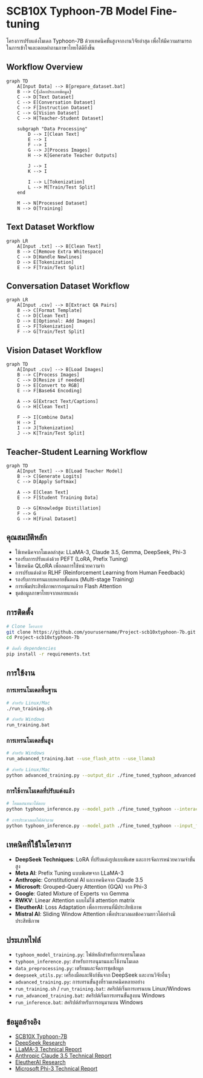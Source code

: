 # SCB10X Typhoon-7B Model Fine-tuning

โครงการปรับแต่งโมเดล Typhoon-7B ด้วยเทคนิคขั้นสูงจากงานวิจัยล่าสุด เพื่อให้มีความสามารถในการเข้าใจและตอบคำถามภาษาไทยได้ดียิ่งขึ้น

## Workflow Overview

```mermaid
graph TD
    A[Input Data] --> B[prepare_dataset.bat]
    B --> C{เลือกประเภทข้อมูล}
    C --> D[Text Dataset]
    C --> E[Conversation Dataset]
    C --> F[Instruction Dataset]
    C --> G[Vision Dataset]
    C --> H[Teacher-Student Dataset]
    
    subgraph "Data Processing"
        D --> I[Clean Text]
        E --> I
        F --> I
        G --> J[Process Images]
        H --> K[Generate Teacher Outputs]
        
        J --> I
        K --> I
        
        I --> L[Tokenization]
        L --> M[Train/Test Split]
    end
    
    M --> N[Processed Dataset]
    N --> O[Training]
```

## Text Dataset Workflow

```mermaid
graph LR
    A[Input .txt] --> B[Clean Text]
    B --> C[Remove Extra Whitespace]
    C --> D[Handle Newlines]
    D --> E[Tokenization]
    E --> F[Train/Test Split]
```

## Conversation Dataset Workflow

```mermaid
graph LR
    A[Input .csv] --> B[Extract QA Pairs]
    B --> C[Format Template]
    C --> D[Clean Text]
    D --> E[Optional: Add Images]
    E --> F[Tokenization]
    F --> G[Train/Test Split]
```

## Vision Dataset Workflow

```mermaid
graph TD
    A[Input .csv] --> B[Load Images]
    B --> C[Process Images]
    C --> D[Resize if needed]
    D --> E[Convert to RGB]
    E --> F[Base64 Encoding]
    
    A --> G[Extract Text/Captions]
    G --> H[Clean Text]
    
    F --> I[Combine Data]
    H --> I
    I --> J[Tokenization]
    J --> K[Train/Test Split]
```

## Teacher-Student Learning Workflow

```mermaid
graph TD
    A[Input Text] --> B[Load Teacher Model]
    B --> C[Generate Logits]
    C --> D[Apply Softmax]
    
    A --> E[Clean Text]
    E --> F[Student Training Data]
    
    D --> G[Knowledge Distillation]
    F --> G
    G --> H[Final Dataset]
```

## คุณสมบัติหลัก

- ใช้เทคนิคจากโมเดลล่าสุด: LLaMA-3, Claude 3.5, Gemma, DeepSeek, Phi-3
- รองรับการปรับแต่งด้วย PEFT (LoRA, Prefix Tuning)
- ใช้เทคนิค QLoRA เพื่อลดการใช้หน่วยความจำ
- การปรับแต่งด้วย RLHF (Reinforcement Learning from Human Feedback)
- รองรับการเทรนแบบหลายขั้นตอน (Multi-stage Training)
- การเพิ่มประสิทธิภาพการอนุมานด้วย Flash Attention
- ชุดข้อมูลภาษาไทยจากหลายแหล่ง

## การติดตั้ง

```bash
# Clone โครงการ
git clone https://github.com/yourusername/Project-scb10xtyphoon-7b.git
cd Project-scb10xtyphoon-7b

# ติดตั้ง dependencies
pip install -r requirements.txt
```

## การใช้งาน

### การเทรนโมเดลพื้นฐาน

```bash
# สำหรับ Linux/Mac
./run_training.sh

# สำหรับ Windows
run_training.bat
```

### การเทรนโมเดลขั้นสูง

```bash
# สำหรับ Windows
run_advanced_training.bat --use_flash_attn --use_llama3

# สำหรับ Linux/Mac
python advanced_training.py --output_dir ./fine_tuned_typhoon_advanced --use_flash_attn --use_llama3
```

### การใช้งานโมเดลที่ปรับแต่งแล้ว

```bash
# โหมดสนทนาโต้ตอบ
python typhoon_inference.py --model_path ./fine_tuned_typhoon --interactive

# การประมวลผลไฟล์คำถาม
python typhoon_inference.py --model_path ./fine_tuned_typhoon --input_file questions.txt --output_file answers.txt
```

## เทคนิคที่ใช้ในโครงการ

- **DeepSeek Techniques**: LoRA ที่ปรับแต่งรูปแบบพิเศษ และการจัดการหน่วยความจำขั้นสูง
- **Meta AI**: Prefix Tuning แบบพิเศษจาก LLaMA-3
- **Anthropic**: Constitutional AI และเทคนิคจาก Claude 3.5
- **Microsoft**: Grouped-Query Attention (GQA) จาก Phi-3
- **Google**: Gated Mixture of Experts จาก Gemma
- **RWKV**: Linear Attention แบบไม่ใช้ attention matrix
- **EleutherAI**: Loss Adaptation เพื่อการเทรนที่มีประสิทธิภาพ
- **Mistral AI**: Sliding Window Attention เพื่อประมวลผลข้อความยาวได้อย่างมีประสิทธิภาพ

## ประเภทไฟล์

- `typhoon_model_training.py`: ไฟล์หลักสำหรับการเทรนโมเดล
- `typhoon_inference.py`: สำหรับการอนุมานและใช้งานโมเดล
- `data_preprocessing.py`: เตรียมและจัดการชุดข้อมูล
- `deepseek_utils.py`: เครื่องมือและฟังก์ชันจาก DeepSeek และงานวิจัยอื่นๆ
- `advanced_training.py`: การเทรนขั้นสูงที่รวมเทคนิคหลายอย่าง
- `run_training.sh` / `run_training.bat`: สคริปต์เริ่มการเทรนบน Linux/Windows
- `run_advanced_training.bat`: สคริปต์เริ่มการเทรนขั้นสูงบน Windows
- `run_inference.bat`: สคริปต์สำหรับการอนุมานบน Windows

## ข้อมูลอ้างอิง

- [SCB10X Typhoon-7B](https://huggingface.co/scb10x/typhoon-7b)
- [DeepSeek Research](https://www.deepseek.com/)
- [LLaMA-3 Technical Report](https://ai.meta.com/blog/meta-llama-3/)
- [Anthropic Claude 3.5 Technical Report](https://www.anthropic.com/claude)
- [EleutherAI Research](https://www.eleuther.ai/)
- [Microsoft Phi-3 Technical Report](https://www.microsoft.com/en-us/research/blog/phi-3-technical-report/)
